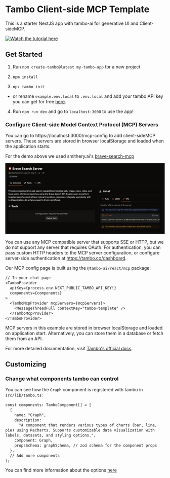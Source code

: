# Tambo Client-side MCP Template

This is a starter NextJS app with tambo-ai for generative UI and Client-sideMCP.

[![Watch the tutorial here](https://img.youtube.com/vi/6zDDPfr7Aoo/0.jpg)](https://youtu.be/6zDDPfr7Aoo)

## Get Started

1. Run `npm create-tambo@latest my-tambo-app` for a new project

2. `npm install`

3. `npx tambo init`

- or rename `example.env.local` to `.env.local` and add your tambo API key you can get for free [here](https://tambo.co/dashboard).

4. Run `npm run dev` and go to `localhost:3000` to use the app!

### Configure Client-side Model Context Protocol (MCP) Servers

You can go to https://localhost:3000/mcp-config to add client-sideMCP servers. These servers are stored in browser localStorage and loaded when the application starts.

For the demo above we used smithery.ai's [brave-search-mcp](https://smithery.ai/server/@mikechao/brave-search-mcp)

![brave-search-mcp](./brave-search-mcp.png)

You can use any MCP compatible server that supports SSE or HTTP, but we do not support any server that requires OAuth. For authentication, you can pass custom HTTP headers to the MCP server configuration, or configure server-side authentication at https://tambo.co/dashboard.

Our MCP config page is built using the `@tambo-ai/react/mcp` package:

```tsx
// In your chat page
<TamboProvider
  apiKey={process.env.NEXT_PUBLIC_TAMBO_API_KEY!}
  components={components}
>
  <TamboMcpProvider mcpServers={mcpServers}>
    <MessageThreadFull contextKey="tambo-template" />
  </TamboMcpProvider>
</TamboProvider>
```

MCP servers in this example are stored in browser localStorage and loaded on application start. Alternatively, you can store them in a database or fetch them from an API.

For more detailed documentation, visit [Tambo's official docs](https://tambo.co/docs).

## Customizing

### Change what components tambo can control

You can see how the `Graph` component is registered with tambo in `src/lib/tambo.ts`:

```tsx
const components: TamboComponent[] = [
  {
    name: "Graph",
    description:
      "A component that renders various types of charts (bar, line, pie) using Recharts. Supports customizable data visualization with labels, datasets, and styling options.",
    component: Graph,
    propsSchema: graphSchema, // zod schema for the component props
  },
  // Add more components
];
```

You can find more information about the options [here](https://tambo.co/docs/concepts/registering-components)
